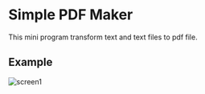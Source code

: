 # Simple PDF Maker
This mini program transform text and text files to pdf file.

##  Example

![screen1](https://github.com/user-attachments/assets/1e5bc789-8c18-4095-9655-bf6dc50081eb)
